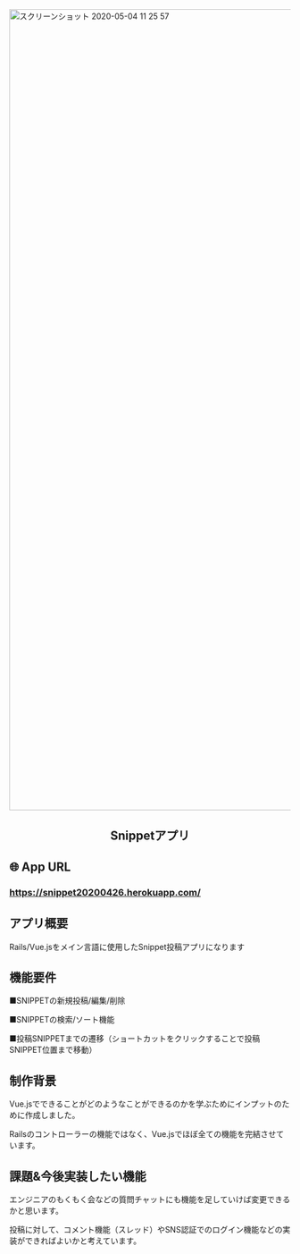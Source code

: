 <img width="1434" alt="スクリーンショット 2020-05-04 11 25 57" src="https://user-images.githubusercontent.com/57986669/80932445-5bd13880-8dfa-11ea-94f4-41931b39d6f8.png">

<h2 align="center">Snippetアプリ</h2>

## 🌐 App URL

### **https://snippet20200426.herokuapp.com/**  

## アプリ概要
Rails/Vue.jsをメイン言語に使用したSnippet投稿アプリになります<br>
<h2>機能要件</h2>
<p>■SNIPPETの新規投稿/編集/削除</p>
<p>■SNIPPETの検索/ソート機能</p>
<p>■投稿SNIPPETまでの遷移（ショートカットをクリックすることで投稿SNIPPET位置まで移動）</p>

## 制作背景
<p>Vue.jsでできることがどのようなことができるのかを学ぶためにインプットのために作成しました。</p>
<p>Railsのコントローラーの機能ではなく、Vue.jsでほぼ全ての機能を完結させています。</p>

## 課題&今後実装したい機能
<p>エンジニアのもくもく会などの質問チャットにも機能を足していけば変更できるかと思います。</p>
<p>投稿に対して、コメント機能（スレッド）やSNS認証でのログイン機能などの実装ができればよいかと考えています。</p>
